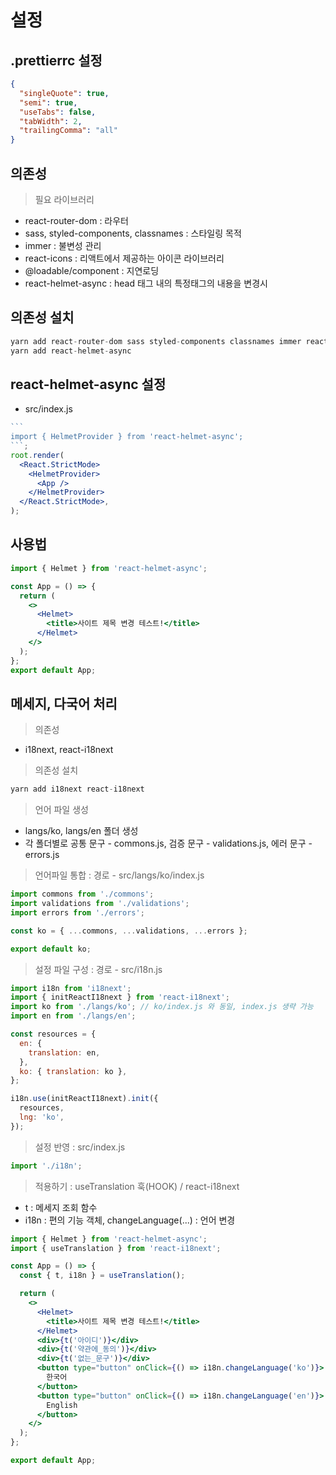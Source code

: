 # 설정

## .prettierrc 설정

```json
{
  "singleQuote": true,
  "semi": true,
  "useTabs": false,
  "tabWidth": 2,
  "trailingComma": "all"
}
```

## 의존성

> 필요 라이브러리

- react-router-dom : 라우터
- sass, styled-components, classnames : 스타일링 목적
- immer : 불변성 관리
- react-icons : 리액트에서 제공하는 아이콘 라이브러리
- @loadable/component : 지연로딩
- react-helmet-async : head 태그 내의 특정태그의 내용을 변경시

## 의존성 설치

```s
yarn add react-router-dom sass styled-components classnames immer react-icons @loadable/component
yarn add react-helmet-async
```

## react-helmet-async 설정

- src/index.js

````jsx
```
import { HelmetProvider } from 'react-helmet-async';
```;
root.render(
  <React.StrictMode>
    <HelmetProvider>
      <App />
    </HelmetProvider>
  </React.StrictMode>,
);
````

## 사용법

```jsx
import { Helmet } from 'react-helmet-async';

const App = () => {
  return (
    <>
      <Helmet>
        <title>사이트 제목 변경 테스트!</title>
      </Helmet>
    </>
  );
};
export default App;
```

## 메세지, 다국어 처리

> 의존성

- i18next, react-i18next

> 의존성 설치

```s
yarn add i18next react-i18next
```

> 언어 파일 생성

- langs/ko, langs/en 폴더 생성
- 각 폴더별로 공통 문구 - commons.js, 검증 문구 - validations.js, 에러 문구 - errors.js

> 언어파일 통합 : 경로 - src/langs/ko/index.js

```javascript
import commons from './commons';
import validations from './validations';
import errors from './errors';

const ko = { ...commons, ...validations, ...errors };

export default ko;
```

> 설정 파일 구성 : 경로 - src/i18n.js

```javascript
import i18n from 'i18next';
import { initReactI18next } from 'react-i18next';
import ko from './langs/ko'; // ko/index.js 와 동일, index.js 생략 가능
import en from './langs/en';

const resources = {
  en: {
    translation: en,
  },
  ko: { translation: ko },
};

i18n.use(initReactI18next).init({
  resources,
  lng: 'ko',
});
```

> 설정 반영 : src/index.js

```javascript
import './i18n';
```

> 적용하기 : useTranslation 훅(HOOK) / react-i18next

- t : 메세지 조회 함수
- i18n : 편의 기능 객체, changeLanguage(...) : 언어 변경

```jsx
import { Helmet } from 'react-helmet-async';
import { useTranslation } from 'react-i18next';

const App = () => {
  const { t, i18n } = useTranslation();

  return (
    <>
      <Helmet>
        <title>사이트 제목 변경 테스트!</title>
      </Helmet>
      <div>{t('아이디')}</div>
      <div>{t('약관에_동의')}</div>
      <div>{t('없는_문구')}</div>
      <button type="button" onClick={() => i18n.changeLanguage('ko')}>
        한국어
      </button>
      <button type="button" onClick={() => i18n.changeLanguage('en')}>
        English
      </button>
    </>
  );
};

export default App;
```
